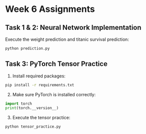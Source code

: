 # Week 6 Assignments

## Task 1 & 2: Neural Network Implementation
Execute the weight prediction and titanic survival prediction:
```bash
python prediction.py
```

## Task 3: PyTorch Tensor Practice
1. Install required packages:
```bash
pip install -r requirements.txt
```

2. Make sure PyTorch is installed correctly:
```python
import torch
print(torch.__version__)
```

3. Execute the tensor practice:
```bash
python tensor_practice.py
```